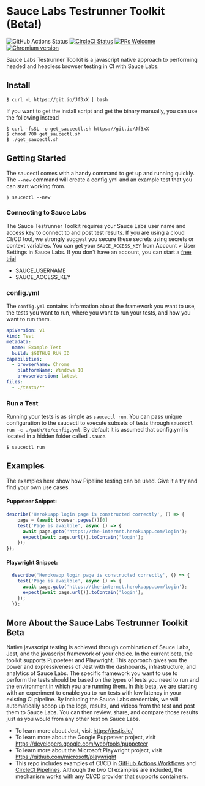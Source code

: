 # Sauce Labs  Testrunner Toolkit (Beta!)

<!-- [START badges] -->
![GitHub Actions Status](https://github.com/saucelabs/saucectl/workflows/Sauce%20Pipeline%20Browser%20Tests/badge.svg)
[![CircleCI Status](https://circleci.com/gh/saucelabs/saucectl.svg?style=shield&circle-token=:circle-token)](https://circleci.com/gh/saucelabs/saucectl)
[![PRs Welcome](https://img.shields.io/badge/PRs-welcome-brightgreen.svg)](https://saucelabs.com/how-to-contribute.html#your-first-pull-request)
[![Chromium version](https://img.shields.io/badge/chromium-84.0.4131.0-blue.svg?logo=google-chrome)](https://www.chromium.org/Home)
<!-- [END badges] -->

Sauce Labs  Testrunner Toolkit is a javascript native approach to performing headed and headless browser 
testing in CI with Sauce Labs.

<!-- [START gettingstarted] -->

## Install
```shell script
$ curl -L https://git.io/Jf3xX | bash
```
If you want to get the install script and get the binary manually, you can use the following instead
```shell script
$ curl -fsSL -o get_saucectl.sh https://git.io/Jf3xX
$ chmod 700 get_saucectl.sh
$ ./get_saucectl.sh
```

## Getting Started
The saucectl comes with a handy command to get up and running quickly.  The `--new` command will create a config.yml and an example test that you can start working from.
```shell script
$ saucectl --new
```


### Connecting to Sauce Labs
The Sauce Testrunner Toolkit requires your Sauce Labs user name and access key to connect to and post test results.  If you are
using a cloud CI/CD tool, we strongly suggest you secure these secrets using secrets or context variables.  You
can get your `SAUCE_ACCESS_KEY` from Account > User Settings in Sauce Labs.  If you don't have an account, you can
start a [free trial](https://saucelabs.com/sign-up)
- SAUCE_USERNAME
- SAUCE_ACCESS_KEY
 
### config.yml
The `config.yml` contains information about the framework you want
 to use, the tests you want to run, where you want to run your tests, and how you want to run them.
```yaml
apiVersion: v1
kind: Test
metadata:
  name: Example Test
  build: $GITHUB_RUN_ID
capabilities:
  - browserName: Chrome
    platformName: Windows 10
    browserVersion: latest
files:
  - ./tests/**
```

### Run a Test
Running your tests is as simple as `saucectl run`.  You can pass unique configuration to the saucectl to execute
subsets of tests through `saucectl run -c ./path/to/config.yml`.  By default it is assumed that config.yml is
located in a hidden folder called `.sauce`.
```shell script
$ saucectl run
```

<!-- [END gettingstarted] -->

<!-- [START abouttherepo] -->
## Examples

The examples here show how Pipeline testing can be used. Give it a try and find your own use cases.
<br />
#### Puppeteer Snippet:
```js
describe('Herokuapp login page is constructed correctly', () => {
    page = (await browser.pages())[0]
    test('Page is availble', async () => {
      await page.goto('https://the-internet.herokuapp.com/login');
      expect(await page.url()).toContain('login');
    });
});
```

#### Playwright Snippet:
```js
  describe('Herokuapp login page is constructed correctly', () => {
    test('Page is availble', async () => {
      await page.goto('https://the-internet.herokuapp.com/login');
      expect(await page.url()).toContain('login');
    });
  });
```
<!-- [END abouttherepo] -->


<!-- [START about] -->
## More About the Sauce Labs Testrunner Toolkit Beta

Native javascript testing is achieved through combination of Sauce Labs, Jest, and the javascript framework of
 your choice.  In the current beta, the toolkit supports Puppeteer and Playwright.  This approach gives you
 the power and expressiveness of Jest with the dashboards, infrastructure, and analytics of Sauce Labs.  The
 specific framework you want to use to perform the tests should be based on the types of tests you need to run
 and the environment in which you are running them.  In this beta, we are starting with an experiment to enable
 you to run tests with low latency in your existing CI pipeline.  By including the Sauce Labs credentials, we
 will automatically scoop up the logs, results, and videos from the test and post them to Sauce Labs.  You can
 then review, share, and compare those results just as you would from any other test on Sauce Labs.

* To learn more about Jest, visit https://jestjs.io/
* To learn more about the Google Puppeteer project, visit https://developers.google.com/web/tools/puppeteer
* To learn more about the Microsoft Playwright project, visit https://github.com/microsoft/playwright
* This repo includes examples of CI/CD in [GitHub Actions Workflows](https://help.github.com/en/actions) and [CircleCI Pipelines](https://circleci.com/docs/2.0/configuration-reference/).  Although the two 
  CI examples are included, the mechanism works with any CI/CD provider that supports containers.
<!-- [END about] -->
